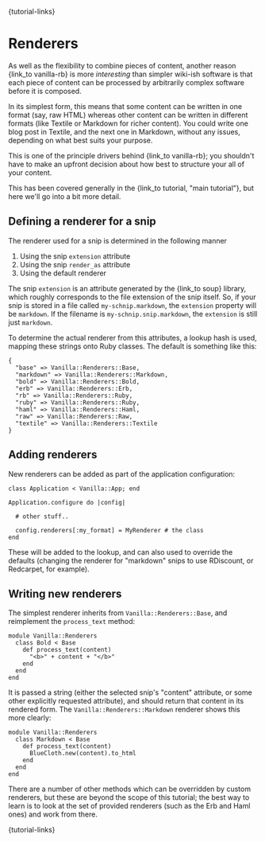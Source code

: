 {tutorial-links}

Renderers
=========

As well as the flexibility to combine pieces of content, another reason {link_to vanilla-rb} is more *interesting* than simpler wiki-ish software is that each piece of content can be processed by arbitrarily complex software before it is composed.

In its simplest form, this means that some content can be written in one format (say, raw HTML) whereas other content can be written in different formats (like Textile or Markdown for richer content). You could write one blog post in Textile, and the next one in Markdown, without any issues, depending on what best suits your purpose.

This is one of the principle drivers behind {link_to vanilla-rb}; you shouldn't have to make an upfront decision about how best to structure your all of your content.

This has been covered generally in the {link_to tutorial, "main tutorial"}, but here we'll go into a bit more detail.

Defining a renderer for a snip
-------------------

The renderer used for a snip is determined in the following manner

1. Using the snip `extension` attribute
2. Using the snip `render_as` attribute
3. Using the default renderer

The snip `extension` is an attribute generated by the {link_to soup} library, which roughly corresponds to the file extension of the snip itself. So, if your snip is stored in a file called `my-schnip.markdown`, the `extension` property will be `markdown`. If the filename is `my-schnip.snip.markdown`, the `extension` is still just `markdown`.

To determine the actual renderer from this attributes, a lookup hash is used, mapping these strings onto Ruby classes. The default is something like this:

    {
      "base" => Vanilla::Renderers::Base,
      "markdown" => Vanilla::Renderers::Markdown,
      "bold" => Vanilla::Renderers::Bold,
      "erb" => Vanilla::Renderers::Erb,
      "rb" => Vanilla::Renderers::Ruby,
      "ruby" => Vanilla::Renderers::Ruby,
      "haml" => Vanilla::Renderers::Haml,
      "raw" => Vanilla::Renderers::Raw,
      "textile" => Vanilla::Renderers::Textile
    }


Adding renderers
----------------

New renderers can be added as part of the application configuration:

    class Application < Vanilla::App; end

    Application.configure do |config|

      # other stuff..

      config.renderers[:my_format] = MyRenderer # the class
    end


These will be added to the lookup, and can also used to override the defaults (changing the renderer for "markdown" snips to use RDiscount, or Redcarpet, for example).


Writing new renderers
---------------------

The simplest renderer inherits from `Vanilla::Renderers::Base`, and reimplement the `process_text` method:

    module Vanilla::Renderers
      class Bold < Base
        def process_text(content)
          "<b>" + content + "</b>"
        end
      end
    end

It is passed a string (either the selected snip's "content" attribute, or some other explicitly requested attribute), and should return that content in its rendered form. The `Vanilla::Renderers::Markdown` renderer shows this more clearly:

    module Vanilla::Renderers
      class Markdown < Base
        def process_text(content)
          BlueCloth.new(content).to_html
        end
      end
    end

There are a number of other methods which can be overridden by custom renderers, but these are beyond the scope of this tutorial; the best way to learn is to look at the set of provided renderers (such as the Erb and Haml ones) and work from there.

{tutorial-links}
